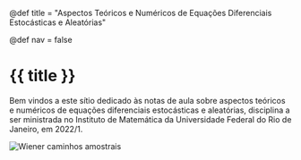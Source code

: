 @def title = "Aspectos Teóricos e Numéricos de Equações Diferenciais Estocásticas e Aleatórias"

@def nav = false
# {{ title }}

Bem vindos a este sítio dedicado às notas de aula sobre aspectos teóricos e numéricos de equações diferenciais estocásticas e aleatórias, disciplina a ser ministrada no Instituto de Matemática da Universidade Federal do Rio de Janeiro, em 2022/1.

![Wiener caminhos amostrais](/assets/images/sequenciaWn.svg)
